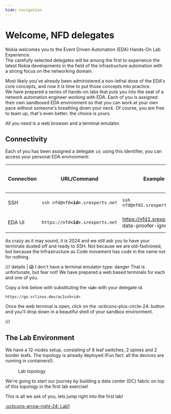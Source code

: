 ```yaml
---
hide: navigation
---
```


# Welcome, NFD delegates

Nokia welcomes you to the Event Driven Automation (EDA) Hands-On Lab Experience.  
The carefully selected delegates will be among the first to experience the latest Nokia developments in the field of the infrastructure automation with a strong focus on the networking domain.

Most likely you've already been administered a non-lethal dose of the EDA's core concepts, and now it is time to put those concepts into practice.  
We have prepared a series of hands-on labs that puts you into the seat of a network automation engineer working with EDA. Each of you is assigned their own sandboxed EDA environment so that you can work at your own pace without someone's breathing down your neck. Of course, you are free to team up, that's even better; the choice is yours.

All you need is a web browser and a terminal emulator.

## Connectivity

Each of you has been assigned a delegate `id`; using this identifier, you can access your personal EDA environment:
<!-- --8<-- [start:connectivity] -->
| Connection | URL/Command                             | Example                                             | :fontawesome-solid-user-secret: PaS$w0яd |
| ---------- | --------------------------------------- | --------------------------------------------------- | ---------------------------------------- |
| SSH        | `ssh nfd@nfd`**`<id>`**`.srexperts.net` | `ssh nfd@nfd1.srexperts.net`                        | user: `nfd`<br/>pass: `nfd+eda@nokia`    |
| EDA UI     | `https://nfd`**`<id>`**`.srexperts.net` | <https://nfd1.srexperts.net>{ data-proofer-ignore } | user: `admin`<br/>pass: `nfd+eda@nokia`  |
<!-- --8<-- [end:connectivity] -->

As crazy as it may sound, it is 2024 and we still ask you to have your terminals dusted off and ready to SSH. Not because we are old-fashioned, but because the Infrastructure as Code movement has _code_ in the name not for nothing.

/// details | :scream: I don't have a terminal emulator
    type: danger
That is unfortunate, but fear not! We have prepared a web based terminals for each and one of you.

Copy a link below with substituting the **`<id>`** with your delegate id.

```
https://go.srlinux.dev/ac1ssh<id>
```

Once the web terminal is open, click on the :octicons-plus-circle-24: button and you'll drop down in a beautiful shell of your sandbox environment.

///

## The Lab Environment

We have a 12-nodes setup, consisting of 8 leaf switches, 2 spines and 2 border leafs. The topology is already deployed (Fun fact: all the devices are running in containers!).

<figure>
  <div class='mxgraph' style='max-width:100%;border:1px solid transparent;margin:0 auto; display:block;box-shadow: 0 25px 50px -12px rgb(0 0 0 / 0.25);border-radius: 0.25rem;' data-mxgraph='{"page":0,"zoom":2,"highlight":"#0000ff","nav":true,"resize":true,"edit":"_blank","url":"https://raw.githubusercontent.com/eda-labs/nfd24-lab/main/topo.drawio"}'></div>
  <figcaption>Lab topology</figcaption>
</figure>

We're going to start our journey by building a data center (DC) fabric on top of this topology in the first lab exercise!

This is all we ask of you, lets jump right into the first lab!

[:octicons-arrow-right-24: Lab1](lab1.md)

<script type="text/javascript" src="https://viewer.diagrams.net/js/viewer-static.min.js" async></script>
